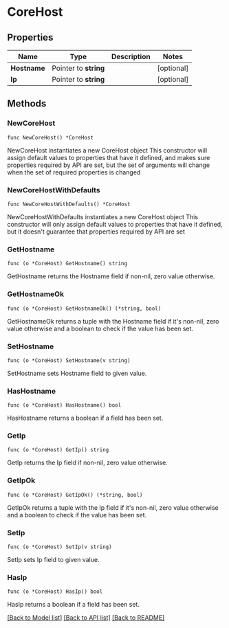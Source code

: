 # CoreHost

## Properties

Name | Type | Description | Notes
------------ | ------------- | ------------- | -------------
**Hostname** | Pointer to **string** |  | [optional] 
**Ip** | Pointer to **string** |  | [optional] 

## Methods

### NewCoreHost

`func NewCoreHost() *CoreHost`

NewCoreHost instantiates a new CoreHost object
This constructor will assign default values to properties that have it defined,
and makes sure properties required by API are set, but the set of arguments
will change when the set of required properties is changed

### NewCoreHostWithDefaults

`func NewCoreHostWithDefaults() *CoreHost`

NewCoreHostWithDefaults instantiates a new CoreHost object
This constructor will only assign default values to properties that have it defined,
but it doesn't guarantee that properties required by API are set

### GetHostname

`func (o *CoreHost) GetHostname() string`

GetHostname returns the Hostname field if non-nil, zero value otherwise.

### GetHostnameOk

`func (o *CoreHost) GetHostnameOk() (*string, bool)`

GetHostnameOk returns a tuple with the Hostname field if it's non-nil, zero value otherwise
and a boolean to check if the value has been set.

### SetHostname

`func (o *CoreHost) SetHostname(v string)`

SetHostname sets Hostname field to given value.

### HasHostname

`func (o *CoreHost) HasHostname() bool`

HasHostname returns a boolean if a field has been set.

### GetIp

`func (o *CoreHost) GetIp() string`

GetIp returns the Ip field if non-nil, zero value otherwise.

### GetIpOk

`func (o *CoreHost) GetIpOk() (*string, bool)`

GetIpOk returns a tuple with the Ip field if it's non-nil, zero value otherwise
and a boolean to check if the value has been set.

### SetIp

`func (o *CoreHost) SetIp(v string)`

SetIp sets Ip field to given value.

### HasIp

`func (o *CoreHost) HasIp() bool`

HasIp returns a boolean if a field has been set.


[[Back to Model list]](../README.md#documentation-for-models) [[Back to API list]](../README.md#documentation-for-api-endpoints) [[Back to README]](../README.md)


